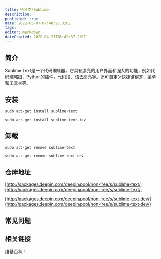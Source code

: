 ```yaml
---
title: 待分类/Sublime
description: 
published: true
date: 2022-05-07T07:48:27.320Z
tags: 
editor: markdown
dateCreated: 2022-04-21T03:42:37.200Z
---
```


## 简介

Sublime Text是一个代码编辑器，它具有漂亮的用户界面和强大的功能，例如代码缩略图，Python的插件，代码段、语法高亮等。还可自定义快捷键绑定，菜单和工具栏等。

## 安装

`sudo apt-get install sublime-text`

`sudo apt-get install sublime-text-dev`

## 卸载

`sudo apt-get remove sublime-text`

`sudo apt-get remove sublime-text-dev`

## 仓库地址

[http://packages.deepin.com/deepin/pool/non-free/s/sublime-text/](http://packages.deepin.com/deepin/pool/non-free/s/sublime-text/)

[http://packages.deepin.com/deepin/pool/non-free/s/sublime-text-dev/](http://packages.deepin.com/deepin/pool/non-free/s/sublime-text-dev/)

## 常见问题

## 相关链接

维基百科：
